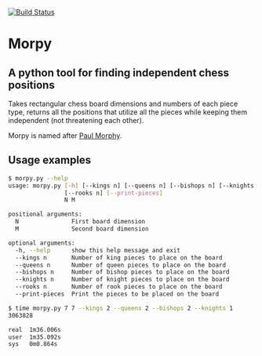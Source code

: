[![Build Status](https://travis-ci.org/romanlevin/morpy.svg?branch=master)](https://travis-ci.org/romanlevin/morpy)
# Morpy
## A python tool for finding independent chess positions

Takes rectangular chess board dimensions and numbers of each piece type,
returns all the positions that utilize all the pieces while keeping them independent
(not threatening each other).

Morpy is named after [Paul Morphy](https://en.wikipedia.org/wiki/Paul_Morphy).

## Usage examples
```bash
$ morpy.py --help
usage: morpy.py [-h] [--kings n] [--queens n] [--bishops n] [--knights n]
                [--rooks n] [--print-pieces]
                N M

positional arguments:
  N               First board dimension
  M               Second board dimension

optional arguments:
  -h, --help      show this help message and exit
  --kings n       Number of king pieces to place on the board
  --queens n      Number of queen pieces to place on the board
  --bishops n     Number of bishop pieces to place on the board
  --knights n     Number of knight pieces to place on the board
  --rooks n       Number of rook pieces to place on the board
  --print-pieces  Print the pieces to be placed on the board
```

```bash
$ time morpy.py 7 7 --kings 2 --queens 2 --bishops 2 --knights 1
3063828

real  1m36.006s
user  1m35.092s
sys   0m0.864s
```
